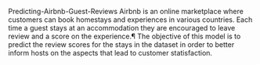 Predicting-Airbnb-Guest-Reviews
Airbnb is an online marketplace where customers can book homestays and experiences in various countries. Each time a guest stays at an accommodation they are encouraged to leave review and a score on the experience.¶
The objective of this model is to predict the review scores for the stays in the dataset in order to better inform hosts on the aspects that lead to customer statisfaction.
